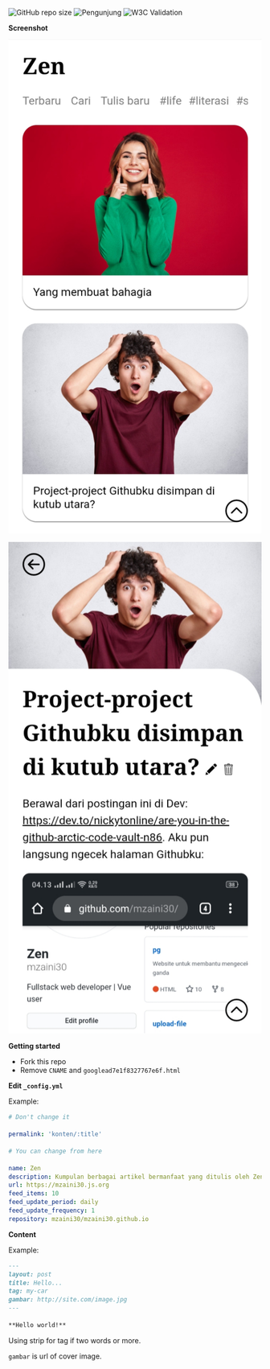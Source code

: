 ![GitHub repo size](https://img.shields.io/github/repo-size/mzaini30/mzaini30.github.io)
![Pengunjung](https://visitor-badge.laobi.icu/badge?page_id=mzaini30.mzaini30.github.io)
![W3C Validation](https://img.shields.io/w3c-validation/html?targetUrl=https%3A%2F%2Fmzaini30.js.org)

**Screenshot**

![Tampilan beranda](ss/1.jpg)

![Tampilan isi](ss/2.jpg)

**Getting started**

- Fork this repo
- Remove `CNAME` and `googlead7e1f8327767e6f.html`

**Edit `_config.yml`**

Example:

```yaml
# Don't change it

permalink: 'konten/:title'

# You can change from here

name: Zen
description: Kumpulan berbagai artikel bermanfaat yang ditulis oleh Zen.
url: https://mzaini30.js.org
feed_items: 10
feed_update_period: daily
feed_update_frequency: 1
repository: mzaini30/mzaini30.github.io
```

**Content**

Example:

```markdown
--- 
layout: post 
title: Hello...
tag: my-car
gambar: http://site.com/image.jpg
--- 

**Hello world!**
```

Using strip for tag if two words or more.

`gambar` is url of cover image.
